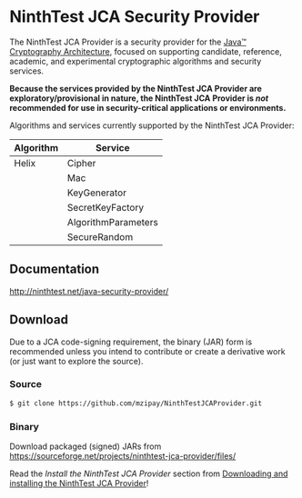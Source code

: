 # NinthTest JCA Security Provider

The NinthTest JCA Provider is a security provider for the
[Java™ Cryptography Architecture](http://docs.oracle.com/javase/6/docs/technotes/guides/security/crypto/CryptoSpec.html),
focused on supporting candidate, reference, academic, and experimental
cryptographic algorithms and security services.

**Because the services provided by the NinthTest JCA Provider are
exploratory/provisional in nature, the NinthTest JCA Provider is _not_
recommended for use in security-critical applications or environments.**

Algorithms and services currently supported by the NinthTest JCA Provider:

| Algorithm	| Service             |
| --------- | ------------------- |
| Helix	    | Cipher              |
|           | Mac                 |
|           | KeyGenerator        |
|           | SecretKeyFactory    |
|           | AlgorithmParameters |
|           | SecureRandom        |

## Documentation

http://ninthtest.net/java-security-provider/

## Download

Due to a JCA code-signing requirement, the binary (JAR) form is recommended
unless you intend to contribute or create a derivative work (or just want to
explore the source).

### Source

```bash
$ git clone https://github.com/mzipay/NinthTestJCAProvider.git
```

### Binary

Download packaged (signed) JARs from
https://sourceforge.net/projects/ninthtest-jca-provider/files/

Read the *Install the NinthTest JCA Provider* section from
[Downloading and installing the NinthTest JCA Provider](http://ninthtest.net/java-security-provider/download.html)!

